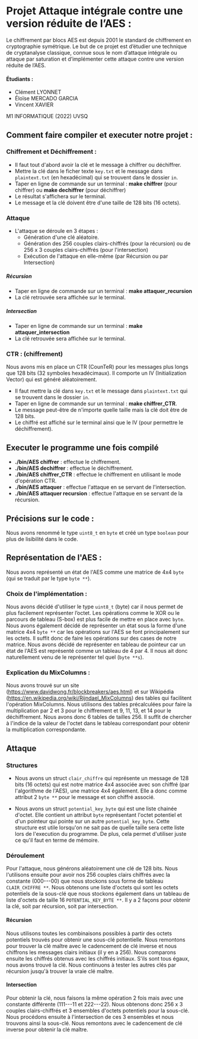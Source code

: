 # Projet Attaque intégrale contre une version réduite de l’AES :
Le chiffrement par blocs AES est depuis 2001 le standard de chiffrement en
cryptographie symétrique. Le but de ce projet est d’étudier une technique de cryptanalyse
classique, connue sous le nom d’attaque intégrale ou attaque par saturation et d’implémenter
cette attaque contre une version réduite de l’AES.

#### Étudiants :
- Clément LYONNET
- Éloïse MERCADO GARCIA
- Vincent XAVIER

M1 INFORMATIQUE (2022) UVSQ

## Comment faire compiler et executer notre projet : 
### Chiffrement et Déchiffrement :
- Il faut tout d'abord avoir la clé et le message à chiffrer ou déchiffrer.
- Mettre la clé dans le ficher texte `key.txt` et le message dans `plaintext.txt` (en hexadécimal) qui se trouvent dans le dossier `in`.
- Taper en ligne de commande sur un terminal : **make chiffrer** (pour chiffrer) ou **make dechiffrer** (pour déchiffrer)
- Le résultat s'affichera sur le terminal.
- Le message et la clé doivent être d'une taille de 128 bits (16 octets).

### Attaque
- L'attaque se déroule en 3 étapes :
    - Génération d'une clé aléatoire.
    - Génération des 256 couples clairs-chiffrés (pour la récursion) ou de 256 x 3 couples clairs-chiffrés (pour l'intersection)
    - Exécution de l'attaque en elle-même (par Récursion ou par Intersection)
##### Récursion
- Taper en ligne de commande sur un terminal : **make attaquer_recursion**
- La clé retrouvée sera affichée sur le terminal.
##### Intersection
- Taper en ligne de commande sur un terminal : **make attaquer_intersection**
- La clé retrouvée sera affichée sur le terminal.

### CTR : (chiffrement)
Nous avons mis en place un CTR (CounTeR) pour les messages plus longs que 128 bits (32 symboles hexadécimaux). Il comporte un IV (Initialization Vector) qui est généré aléatoirement.
- Il faut mettre la clé dans `key.txt` et le message dans `plaintext.txt` qui se trouvent dans le dossier `in`.
- Taper en ligne de commande sur un terminal : **make chiffrer_CTR**.
- Le message peut-être de n'importe quelle taille mais la clé doit être de 128 bits.
- Le chiffré est affiché sur le terminal ainsi que le IV (pour permettre le déchiffrement).

## Executer le programme une fois compilé
- **./bin/AES chiffrer** : effectue le chiffrement.
- **./bin/AES dechiffrer** : effectue le déchiffrement.
- **./bin/AES chiffrer_CTR** : effectue le chiffrement en utilisant le mode d'opération CTR.
- **./bin/AES attaquer** : effectue l'attaque en se servant de l'intersection.
- **./bin/AES attaquer recursion** : effectue l'attaque en se servant de la récursion.

## Précisions sur le code :
Nous avons renommé le type `uint8_t` en `byte` et créé un type `boolean` pour plus de lisibilité dans le code.

## Représentation de l'AES :
Nous avons représenté un état de l'AES comme une matrice de 4x4 `byte` (qui se traduit par le type `byte **`).

### Choix de l'implémentation :
Nous avons décidé d'utiliser le type `uint8_t` (byte) car il nous permet de plus facilement représenter l’octet. Les opérations comme le XOR ou le parcours de tableau (S-box) est plus facile de mettre en place avec `byte`. Nous avons également décidé de représenter un état sous la forme d'une matrice 4x4 `byte **` car les opérations sur l'AES se font principalement sur les octets. Il suffit donc de faire les opérations sur des cases de notre matrice. Nous avons décidé de représenter en tableau de pointeur car un état de l'AES est représenté comme un tableau de 4 par 4. Il nous ait donc naturellement venu de le représenter tel quel (`byte **s`).

### Explication du MixColumns :
Nous avons trouvé sur un site (https://www.davidwong.fr/blockbreakers/aes.html) et sur Wikipédia (https://en.wikipedia.org/wiki/Rijndael_MixColumns) des tables qui facilitent l'opération MixColumns. Nous utilisons des tables précalculées pour faire la multiplication par 2 et 3 pour le chiffrement et 9, 11, 13, et 14 pour le déchiffrement. Nous avons donc 6 tables de tailles 256. 
Il suffit de chercher à l'indice de la valeur de l'octet dans le tableau correspondant pour obtenir la multiplication correspondante. 

## Attaque
### Structures 
- Nous avons un struct `clair_chiffre` qui représente un message de 128 bits (16 octets) qui est notre matrice 4x4 associée avec son chiffré (par l'algorithme de l'AES), une matrice 4x4 également. Elle a donc comme attribut 2 `byte **` pour le message et son chiffré associé.

- Nous avons un struct `potential_key_byte` qui est une liste chainée d'octet. Elle contient un attribut `byte` représentant l'octet potentiel et d'un pointeur qui pointe sur un autre `potential_key_byte`. Cette structure est utile lorsqu'on ne sait pas de quelle taille sera cette liste lors de l'execution du programme. De plus, cela permet d'utiliser juste ce qu'il faut en terme de mémoire.

### Déroulement
Pour l'attaque, nous générons aléatoirement une clé de 128 bits. Nous l'utilisons ensuite pour avoir nos 256 couples clairs chiffrés avec la constante (000---00) que nous stockons sous forme de tableau `CLAIR_CHIFFRE **`.
Nous obtenons une liste d'octets qui sont les octets potentiels de la sous-clé que nous stockons également dans un tableau de liste d'octets de taille 16 `POTENTIAL_KEY_BYTE **`. Il y a 2 façons pour obtenir la clé, soit par récursion, soit par intersection.

#### Récursion
Nous utilisons toutes les combinaisons possibles à partir des octets potentiels trouvés pour obtenir une sous-clé potentielle. Nous remontons pour trouver la clé maître avec le cadencement de clé inverse et nous chiffrons les messages clairs initiaux (il y en a 256). Nous comparons ensuite les chiffrés obtenus avec les chiffrés initiaux. S'ils sont tous égaux, nous avons trouvé la clé. Nous continuons à tester les autres clés par récursion jusqu'à trouver la vraie clé maître.

#### Intersection
Pour obtenir la clé, nous faisons la même opération 2 fois mais avec une constante différente (111---11 et 222---22). Nous obtenons donc 256 x 3 couples clairs-chiffrés et 3 ensembles d'octets potentiels pour la sous-clé. Nous procédons ensuite à l'intersection de ces 3 ensembles et nous trouvons ainsi la sous-clé. Nous remontons avec le cadencement de clé inverse pour obtenir la clé maître.





